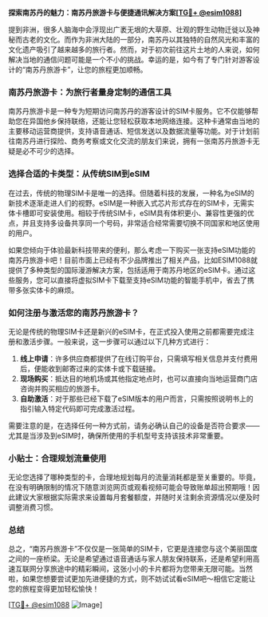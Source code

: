 **探索南苏丹的魅力：南苏丹旅游卡与便捷通讯解决方案[[TG💪+ @esim1088](https://t.me/s/esim1088)]**

提到非洲，很多人脑海中会浮现出广袤无垠的大草原、壮观的野生动物迁徙以及神秘而古老的文化。而作为非洲大陆的一部分，南苏丹以其独特的自然风光和丰富的文化遗产吸引了越来越多的旅行者。然而，对于初次前往这片土地的人来说，如何解决当地的通信问题可能是一个不小的挑战。幸运的是，如今有了专门针对游客设计的“南苏丹旅游卡”，让您的旅程更加顺畅。

### 南苏丹旅游卡：为旅行者量身定制的通信工具

南苏丹旅游卡是一种专为短期访问南苏丹的游客设计的SIM卡服务。它不仅能够帮助您在异国他乡保持联络，还能让您轻松获取本地网络连接。这种卡通常由当地的主要移动运营商提供，支持语音通话、短信发送以及数据流量等功能。对于计划前往南苏丹进行探险、商务考察或文化交流的朋友们来说，拥有一张南苏丹旅游卡无疑是必不可少的选择。

### 选择合适的卡类型：从传统SIM到eSIM

在过去，传统的物理SIM卡是唯一的选择。但随着科技的发展，一种名为eSIM的新技术逐渐走进人们的视野。eSIM是一种嵌入式芯片形式存在的SIM卡，无需实体卡槽即可安装使用。相较于传统SIM卡，eSIM具有体积更小、兼容性更强的优点，并且支持多设备共享同一个号码，非常适合经常需要切换不同国家和地区使用的用户。

如果您倾向于体验最新科技带来的便利，那么考虑一下购买一张支持eSIM功能的南苏丹旅游卡吧！目前市面上已经有不少品牌推出了相关产品，比如ESIM1088就提供了多种类型的国际漫游解决方案，包括适用于南苏丹地区的eSIM卡。通过这些服务，您可以直接将虚拟SIM卡下载至支持eSIM功能的智能手机中，省去了携带多张实体卡的麻烦。

### 如何注册与激活您的南苏丹旅游卡？

无论是传统的物理SIM卡还是新兴的eSIM卡，在正式投入使用之前都需要完成注册和激活步骤。一般来说，这一步骤可以通过以下几种方式进行：

1. **线上申请**：许多供应商都提供了在线订购平台，只需填写相关信息并支付费用后，便能收到邮寄过来的实体卡或下载链接。
2. **现场购买**：抵达目的地机场或其他指定地点时，也可以直接向当地运营商门店咨询并购买相应的旅游卡。
3. **自助激活**：对于那些已经下载了eSIM版本的用户而言，只需按照说明书上的指引输入特定代码即可完成激活过程。

需要注意的是，在选择任何一种方式前，请务必确认自己的设备是否符合要求——尤其是当涉及到eSIM时，确保所使用的手机型号支持该技术非常重要。

### 小贴士：合理规划流量使用

无论您选择了哪种类型的卡，合理地规划每月的流量消耗都是至关重要的。毕竟，在没有明确限制的情况下随意浏览网页或观看视频可能会导致账单超出预期哦！因此建议大家根据实际需求来设置每月套餐额度，并随时关注剩余资源情况以便及时调整消费习惯。

### 总结

总之，“南苏丹旅游卡”不仅仅是一张简单的SIM卡，它更是连接您与这个美丽国度之间的一座桥梁。无论是希望通过语音通话与家人朋友保持联系，还是希望利用高速互联网分享旅途中的精彩瞬间，这张小小的卡片都将为您带来无限可能。当然啦，如果您想要尝试更加先进便捷的方式，则不妨试试看eSIM吧～相信它定能让您的旅程变得更加轻松愉快！

[[TG💪+ @esim1088](https://t.me/s/esim1088) ![Image](https://i.postimg.cc/4NQfJmqS/Snipaste-2025-05-13-00-14-12.png)]